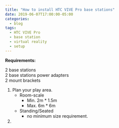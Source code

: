 ```yaml
---
title: "How to install HTC VIVE Pro base stations"
date: 2019-06-07T17:00:00-05:00
categories:
  - blog
tags:
  - HTC VIVE Pro
  - base station
  - virtual reality
  - setup
---
```


**Requirements:**

2 base stations<br />
2 base stations power adapters<br />
2 mount brackets<br />

1.  Plan your play area.
    * Room-scale
      * Min. 2m * 1.5m
      * Max. 6m * 6m
    * Standing/Seated
      *  no minimum size requirement.
2.  
